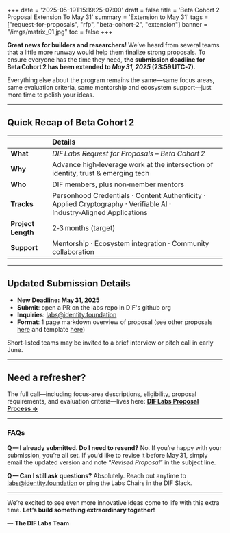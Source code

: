 +++
date = '2025-05-19T15:19:25-07:00'
draft = false
title = 'Beta Cohort 2 Proposal Extension To May 31'
summary = 'Extension to May 31'
tags = ["request-for-proposals", "rfp", "beta-cohort-2", "extension"]
banner = "/imgs/matrix_01.jpg"
toc = false
+++



**Great news for builders and researchers!**
We’ve heard from several teams that a little more runway would help them finalize strong proposals. To ensure everyone has the time they need, **the submission deadline for Beta Cohort 2 has been extended to _May 31, 2025_ (23:59 UTC‑7).**

Everything else about the program remains the same—same focus areas, same evaluation criteria, same mentorship and ecosystem support—just more time to polish your ideas.

---

## Quick Recap of Beta Cohort 2

| &nbsp; | Details |
| :--- | :--- |
| **What** | _DIF Labs Request for Proposals – Beta Cohort 2_ |
| **Why** | Advance high‑leverage work at the intersection of identity, trust & emerging tech |
| **Who** | DIF members, plus non‑member mentors |
| **Tracks** | Personhood Credentials · Content Authenticity · Applied Cryptography · Verifiable AI · Industry‑Aligned Applications |
| **Project Length** | 2‑3 months (target) |
| **Support** | Mentorship · Ecosystem integration · Community collaboration |

---

## Updated Submission Details

- **New Deadline:** **May 31, 2025**
- **Submit**: open a PR on the labs repo in DIF's github org
- **Inquiries**: labs@identity.foundation
- **Format**: 1 page markdown overview of proposal (see other proposals [here](https://github.com/decentralized-identity/labs/tree/main/proposals/) and template [here](https://github.com/decentralized-identity/labs/tree/main/proposals/_template/your-project-name.md))

Short‑listed teams may be invited to a brief interview or pitch call in early June.

---

## Need a refresher?

The full call—including focus‑area descriptions, eligibility, proposal requirements, and evaluation criteria—lives here: **[DIF Labs Proposal Process →](https://identity.foundation)**

---

### FAQs

**Q — I already submitted. Do I need to resend?**
No. If you’re happy with your submission, you’re all set. If you’d like to revise it before May 31, simply email the updated version and note “_Revised Proposal_” in the subject line.

**Q — Can I still ask questions?**
Absolutely. Reach out anytime to [labs@identity.foundation](mailto:labs@identity.foundation) or ping the Labs Chairs in the DIF Slack.

---

We’re excited to see even more innovative ideas come to life with this extra time. **Let’s build something extraordinary together!**

— **The DIF Labs Team**

